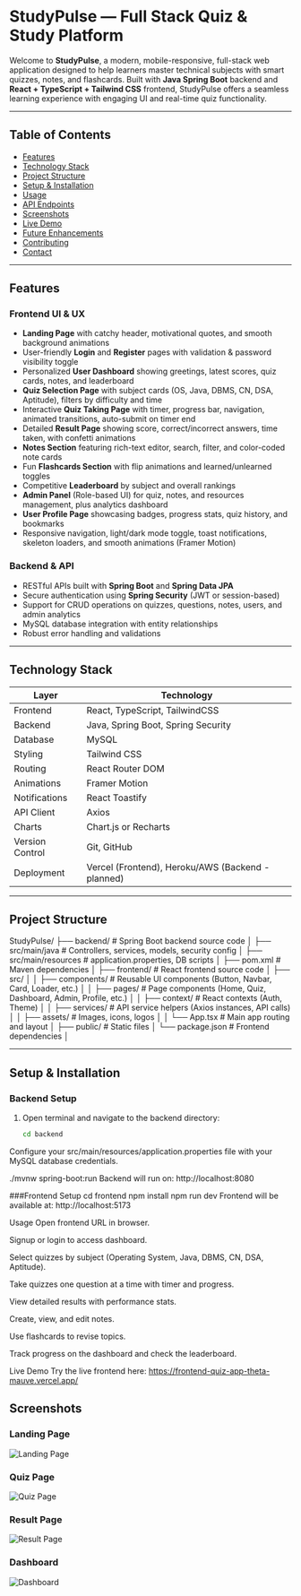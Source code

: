 # StudyPulse — Full Stack Quiz & Study Platform

Welcome to **StudyPulse**, a modern, mobile-responsive, full-stack web application designed to help learners master technical subjects with smart quizzes, notes, and flashcards. Built with **Java Spring Boot** backend and **React + TypeScript + Tailwind CSS** frontend, StudyPulse offers a seamless learning experience with engaging UI and real-time quiz functionality.

---

## Table of Contents

- [Features](#features)  
- [Technology Stack](#technology-stack)  
- [Project Structure](#project-structure)  
- [Setup & Installation](#setup--installation)  
- [Usage](#usage)  
- [API Endpoints](#api-endpoints)  
- [Screenshots](#screenshots)  
- [Live Demo](#live-demo)  
- [Future Enhancements](#future-enhancements)  
- [Contributing](#contributing)  
- [Contact](#contact)  

---

## Features

### Frontend UI & UX
- **Landing Page** with catchy header, motivational quotes, and smooth background animations  
- User-friendly **Login** and **Register** pages with validation & password visibility toggle  
- Personalized **User Dashboard** showing greetings, latest scores, quiz cards, notes, and leaderboard  
- **Quiz Selection Page** with subject cards (OS, Java, DBMS, CN, DSA, Aptitude), filters by difficulty and time  
- Interactive **Quiz Taking Page** with timer, progress bar, navigation, animated transitions, auto-submit on timer end  
- Detailed **Result Page** showing score, correct/incorrect answers, time taken, with confetti animations  
- **Notes Section** featuring rich-text editor, search, filter, and color-coded note cards  
- Fun **Flashcards Section** with flip animations and learned/unlearned toggles  
- Competitive **Leaderboard** by subject and overall rankings  
- **Admin Panel** (Role-based UI) for quiz, notes, and resources management, plus analytics dashboard  
- **User Profile Page** showcasing badges, progress stats, quiz history, and bookmarks  
- Responsive navigation, light/dark mode toggle, toast notifications, skeleton loaders, and smooth animations (Framer Motion)  

### Backend & API
- RESTful APIs built with **Spring Boot** and **Spring Data JPA**  
- Secure authentication using **Spring Security** (JWT or session-based)  
- Support for CRUD operations on quizzes, questions, notes, users, and admin analytics  
- MySQL database integration with entity relationships  
- Robust error handling and validations  

---

## Technology Stack

| Layer      | Technology                     |
|------------|--------------------------------|
| Frontend   | React, TypeScript, TailwindCSS |
| Backend    | Java, Spring Boot, Spring Security |
| Database   | MySQL                          |
| Styling    | Tailwind CSS                   |
| Routing    | React Router DOM               |
| Animations | Framer Motion                 |
| Notifications | React Toastify              |
| API Client | Axios                         |
| Charts     | Chart.js or Recharts           |
| Version Control | Git, GitHub               |
| Deployment | Vercel (Frontend), Heroku/AWS (Backend - planned) |

---

## Project Structure
StudyPulse/
├── backend/ # Spring Boot backend source code
│ ├── src/main/java # Controllers, services, models, security config
│ ├── src/main/resources # application.properties, DB scripts
│ ├── pom.xml # Maven dependencies
│
├── frontend/ # React frontend source code
│ ├── src/
│ │ ├── components/ # Reusable UI components (Button, Navbar, Card, Loader, etc.)
│ │ ├── pages/ # Page components (Home, Quiz, Dashboard, Admin, Profile, etc.)
│ │ ├── context/ # React contexts (Auth, Theme)
│ │ ├── services/ # API service helpers (Axios instances, API calls)
│ │ ├── assets/ # Images, icons, logos
│ │ └── App.tsx # Main app routing and layout
│ ├── public/ # Static files
│ └── package.json # Frontend dependencies
│




---

## Setup & Installation

### Backend Setup

1. Open terminal and navigate to the backend directory:  
   ```bash
   cd backend
Configure your src/main/resources/application.properties file with your MySQL database credentials.

./mvnw spring-boot:run
Backend will run on:
http://localhost:8080


###Frontend Setup
cd frontend
npm install
npm run dev
Frontend will be available at:
http://localhost:5173

Usage
Open frontend URL in browser.

Signup or login to access dashboard.

Select quizzes by subject (Operating System, Java, DBMS, CN, DSA, Aptitude).

Take quizzes one question at a time with timer and progress.

View detailed results with performance stats.

Create, view, and edit notes.

Use flashcards to revise topics.

Track progress on the dashboard and check the leaderboard.

Live Demo
Try the live frontend here:
https://frontend-quiz-app-theta-mauve.vercel.app/
## Screenshots

### Landing Page
![Landing Page](screenshots/landing-page.png (2))

### Quiz Page
![Quiz Page](screenshots/landing-page.png)

### Result Page
![Result Page](screenshots/notes.png)

### Dashboard
![Dashboard](screenshots/quiz-page.png)



